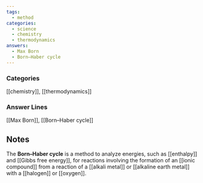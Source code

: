 ```yaml
---
tags:
  - method
categories:
  - science
  - chemistry
  - thermodynamics
answers:
  - Max Born
  - Born–Haber cycle
---
```

### Categories
[[chemistry]], [[thermodynamics]]
### Answer Lines
[[Max Born]], [[Born–Haber cycle]]
## Notes
The **Born–Haber cycle** is a method to analyze energies, such as [[enthalpy]] and [[Gibbs free energy]], for reactions involving the formation of an [[ionic compound]] from a reaction of a [[alkali metal]] or [[alkaline earth metal]] with a [[halogen]] or [[oxygen]].